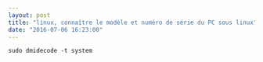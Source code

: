 ```yaml
---
layout: post
title: "linux, connaître le modèle et numéro de série du PC sous linux"
date: "2016-07-06 16:23:00"
---
```


```
sudo dmidecode -t system
```
